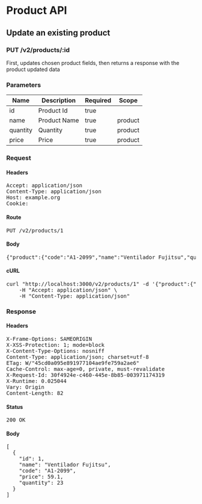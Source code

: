 # Product API

## Update an existing product

### PUT /v2/products/:id

First, updates chosen product fields, then returns a response with the product updated data

### Parameters

| Name | Description | Required | Scope |
|------|-------------|----------|-------|
| id | Product Id | true |  |
| name | Product Name | true | product |
| quantity | Quantity | true | product |
| price | Price | true | product |

### Request

#### Headers

<pre>Accept: application/json
Content-Type: application/json
Host: example.org
Cookie: </pre>

#### Route

<pre>PUT /v2/products/1</pre>

#### Body

<pre>{"product":{"code":"A1-2099","name":"Ventilador Fujitsu","quantity":23,"price":59.1}}</pre>

#### cURL

<pre class="request">curl &quot;http://localhost:3000/v2/products/1&quot; -d &#39;{&quot;product&quot;:{&quot;code&quot;:&quot;A1-2099&quot;,&quot;name&quot;:&quot;Ventilador Fujitsu&quot;,&quot;quantity&quot;:23,&quot;price&quot;:59.1}}&#39; -X PUT \
	-H &quot;Accept: application/json&quot; \
	-H &quot;Content-Type: application/json&quot;</pre>

### Response

#### Headers

<pre>X-Frame-Options: SAMEORIGIN
X-XSS-Protection: 1; mode=block
X-Content-Type-Options: nosniff
Content-Type: application/json; charset=utf-8
ETag: W/&quot;45cd0a095e891977104ae9fe759a2ae6&quot;
Cache-Control: max-age=0, private, must-revalidate
X-Request-Id: 30f4924e-c460-445e-8b85-003971174319
X-Runtime: 0.025044
Vary: Origin
Content-Length: 82</pre>

#### Status

<pre>200 OK</pre>

#### Body

<pre>[
  {
    "id": 1,
    "name": "Ventilador Fujitsu",
    "code": "A1-2099",
    "price": 59.1,
    "quantity": 23
  }
]</pre>
